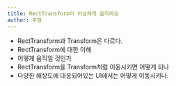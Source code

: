 ```yaml
---
title: RectTransform이 이상하게 움직여요
author: 주형
---
```


* RectTransform과 Transform은 다르다.
* RectTransform에 대한 이해
* 어떻게 움직일 것인가
* RectTransform을 Transform처럼 이동시키면 어떻게 되나
* 다양한 해상도에 대응되어있는 UI에서는 어떻게 이동시키나.

